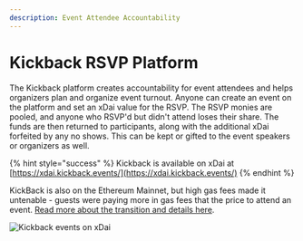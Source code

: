 ```yaml
---
description: Event Attendee Accountability
---
```


# Kickback RSVP Platform

The Kickback platform creates accountability for event attendees and helps organizers plan and organize event turnout. Anyone can create an event on the platform and set an xDai value for the RSVP.  The RSVP monies are pooled, and anyone who RSVP'd but didn't attend loses their share. The funds are then returned to participants, along with the additional xDai forfeited by any no shows. This can be kept or gifted to the event speakers or organizers as well. 

{% hint style="success" %}
Kickback is available on xDai at [https://xdai.kickback.events/](https://xdai.kickback.events/)
{% endhint %}

KickBack is also on the Ethereum Mainnet, but high gas fees made it untenable - guests were paying more in gas fees that the price to attend an event.  [Read more about the transition and details here](https://medium.com/wearekickback/kickback-x-the-three-experimental-new-features-bb75e1149022).

![Kickback events on xDai](../../.gitbook/assets/kickback1.png)



